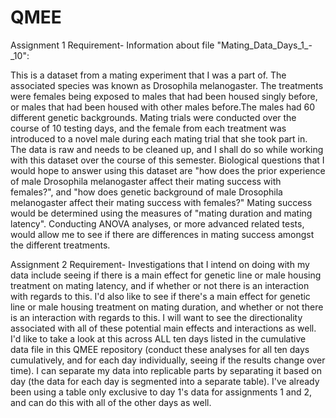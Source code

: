 # QMEE
Assignment 1 Requirement-
Information about file "Mating_Data_Days_1_-_10": 

This is a dataset from a mating experiment that I was a part of. The associated species was known as Drosophila melanogaster. The treatments were females being exposed to males that had been housed singly before, or males that had been housed with other males before.The males had 60 different genetic backgrounds. Mating trials were conducted over the course of 10 testing days, and the female from each treatment was introduced to a novel male during each mating trial that she took part in. The data is raw and needs to be cleaned up, and I shall do so while working with this dataset over the course of this semester. Biological questions that I would hope to answer using this dataset are "how does the prior experience of male Drosophila melanogaster affect their mating success with females?", and "how does genetic background of male Drosophila melanogaster affect their mating success with females?" Mating success would be determined using the measures of "mating duration and mating latency". Conducting ANOVA analyses, or more advanced related tests, would allow me to see if there are differences in mating success amongst the different treatments. 

Assignment 2 Requirement-
Investigations that I intend on doing with my data include seeing if there is a main effect for genetic line or male housing treatment on mating latency, and if whether or not there is an interaction with regards to this. I'd also like to see if there's a main effect for genetic line or male housing treatment on mating duration, and whether or not there is an interaction with regards to this. I will want to see the directionality associated with all of these potential main effects and interactions as well. I'd like to take a look at this across ALL ten days listed in the cumulative data file in this QMEE repository (conduct these analyses for all ten days cumulatively, and for each day individually, seeing if the results change over time). I can separate my data into replicable parts by separating it based on day (the data for each day is segmented into a separate table). I've already been using a table only exclusive to day 1's data for assignments 1 and 2, and can do this with all of the other days as well. 

